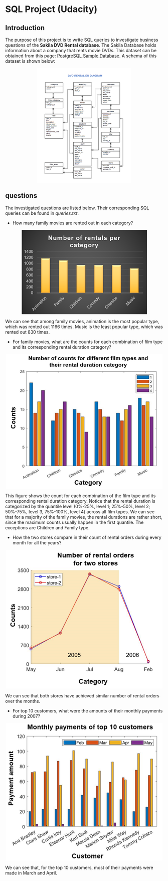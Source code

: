 # SQL Project (Udacity)

## Introduction

The purpose of this project is to write SQL queries to investigate business questions of the **Sakila DVD Rental database**. The Sakila Database holds information about a company that rents movie DVDs. This dataset can be obtained from this page: [PostgreSQL Sample Database](https://www.postgresqltutorial.com/postgresql-sample-database/). A schema of this dataset is shown below:

<p align="center">
  <img align="center" src="./images/Schema.PNG" width=300/>
</p>

## questions
The investigated questions are listed below. Their corresponding SQL queries can be found in *queries.txt*.

* How many family movies are rented out in each category?

<p align="center">
  <img align="center" src="./images/Q1.PNG" width=400/>
</p>

We can see that among family movies, animation is the most popular type, which was rented out 1166 times. Music is the least popular type, which was rented out 830 times.

* For family movies, what are the counts for each combination of film type and its corresponding rental duration category?

<p align="center">
  <img align="center" src="./images/Q2.PNG" width=500/>
</p>

This figure shows the count for each combination of the film type and its corresponding rental duration category. Notice that the rental duration is categorized by the quantile level (0%-25%, level 1; 25%-50%, level 2; 50%-75%, level 3, 75%-100%, level 4) across all film types. We can see that for a majority of the family movies, the rental durations are rather short, since the maximum counts usually happen in the first quantile. The exceptions are Children and Family type.

* How the two stores compare in their count of rental orders during every month for all the years?

<p align="center">
  <img align="center" src="./images/Q3.PNG" width=500/>
</p>

We can see that both stores have achieved similar number of rental orders over the months.

* For top 10 customers, what were the amounts of their monthly payments during 2007?

<p align="center">
  <img align="center" src="./images/Q4.PNG" width=500/>
</p>

We can see that, for the top 10 customers, most of their payments were made in March and April.
